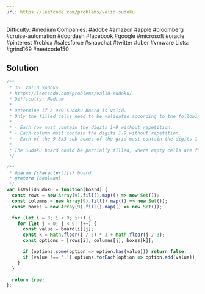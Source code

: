 ```yaml
---
url: https://leetcode.com/problems/valid-sudoku
---
```


Difficulty: #medium
Companies: #adobe #amazon #apple #bloomberg #cruise-automation #doordash #facebook #google #microsoft #oracle #pinterest #roblox #salesforce #snapchat #twitter #uber #vmware
Lists: #grind169 #neetcode150

## Solution

```javascript
/**
 * 36. Valid Sudoku
 * https://leetcode.com/problems/valid-sudoku/
 * Difficulty: Medium
 *
 * Determine if a 9x9 Sudoku board is valid.
 * Only the filled cells need to be validated according to the following rules:
 *
 * - Each row must contain the digits 1-9 without repetition.
 * - Each column must contain the digits 1-9 without repetition.
 * - Each of the 9 3x3 sub-boxes of the grid must contain the digits 1-9 without repetition.
 *
 * The Sudoku board could be partially filled, where empty cells are filled with the character '.'.
 */

/**
 * @param {character[][]} board
 * @return {boolean}
 */
var isValidSudoku = function(board) {
  const rows = new Array(9).fill().map(() => new Set());
  const columns = new Array(9).fill().map(() => new Set());
  const boxes = new Array(9).fill().map(() => new Set());

  for (let i = 0; i < 9; i++) {
    for (let j = 0; j < 9; j++) {
      const value = board[i][j];
      const k = Math.floor(i / 3) * 3 + Math.floor(j / 3);
      const options = [rows[i], columns[j], boxes[k]];

      if (options.some(option => option.has(value))) return false;
      if (value !== '.') options.forEach(option => option.add(value));
    }
  }

  return true;
};

```
